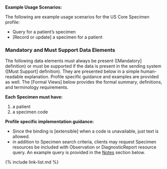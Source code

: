 **Example Usage Scenarios:**

The following are example usage scenarios for the US Core Specimen profile:

-  Query for a patient’s specimen
-  [Record or update] a specimen for a patient

### Mandatory and Must Support Data Elements

The following data elements must always be present ([Mandatory] definition) or must be supported if the data is present in the sending system ([Must Support] definition). They are presented below in a simple human-readable explanation. Profile specific guidance and examples are provided as well. The [Formal Views] below provides the formal summary, definitions, and terminology requirements.  

**Each Specimen must have:**

1. <span class="bg-success" markdown="1">a patient</span><!-- new-content -->
1. a specimen code

**Profile specific implementation guidance:**

*  Since the binding is [extensible] when a code is unavailable, just text is allowed.
*  <span class="bg-success" markdown="1">in addition to Specimen search criteria, clients may request Specimen resources be included with Observation or DiagnosticReport resource query. An example query is provided in the [Notes](#notes) section below.</span><!-- new-content -->

{% include link-list.md %}
